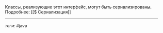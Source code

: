 Классы, реализующие этот интерфейс, могут быть сериализированы. Подробнее: [[$ Сериализация]]


---
*теги:* #java